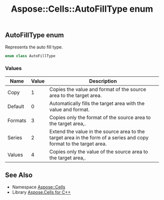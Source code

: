﻿---
title: Aspose::Cells::AutoFillType enum
linktitle: AutoFillType
second_title: Aspose.Cells for C++ API Reference
description: 'Aspose::Cells::AutoFillType enum. Represents the auto fill type in C++.'
type: docs
weight: 17100
url: /cpp/aspose.cells/autofilltype/
---
## AutoFillType enum


Represents the auto fill type.

```cpp
enum class AutoFillType
```

### Values

| Name | Value | Description |
| --- | --- | --- |
| Copy | 1 | Copies the value and format of the source area to the target area. |
| Default | 0 | Automatically fills the target area with the value and format. |
| Formats | 3 | Copies only the format of the source area to the target area,. |
| Series | 2 | Extend the value in the source area to the target area in the form of a series and copy format to the target area. |
| Values | 4 | Copies only the value of the source area to the target area,. |

## See Also

* Namespace [Aspose::Cells](../)
* Library [Aspose.Cells for C++](../../)
